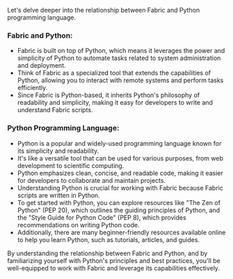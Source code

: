 Let's delve deeper into the relationship between Fabric and Python programming language.

### Fabric and Python:
- Fabric is built on top of Python, which means it leverages the power and simplicity of Python to automate tasks related to system administration and deployment.
- Think of Fabric as a specialized tool that extends the capabilities of Python, allowing you to interact with remote systems and perform tasks efficiently.
- Since Fabric is Python-based, it inherits Python's philosophy of readability and simplicity, making it easy for developers to write and understand Fabric scripts.

### Python Programming Language:
- Python is a popular and widely-used programming language known for its simplicity and readability.
- It's like a versatile tool that can be used for various purposes, from web development to scientific computing.
- Python emphasizes clean, concise, and readable code, making it easier for developers to collaborate and maintain projects.
- Understanding Python is crucial for working with Fabric because Fabric scripts are written in Python.
- To get started with Python, you can explore resources like "The Zen of Python" (PEP 20), which outlines the guiding principles of Python, and the "Style Guide for Python Code" (PEP 8), which provides recommendations on writing Python code.
- Additionally, there are many beginner-friendly resources available online to help you learn Python, such as tutorials, articles, and guides.

By understanding the relationship between Fabric and Python, and by familiarizing yourself with Python's principles and best practices, you'll be well-equipped to work with Fabric and leverage its capabilities effectively.